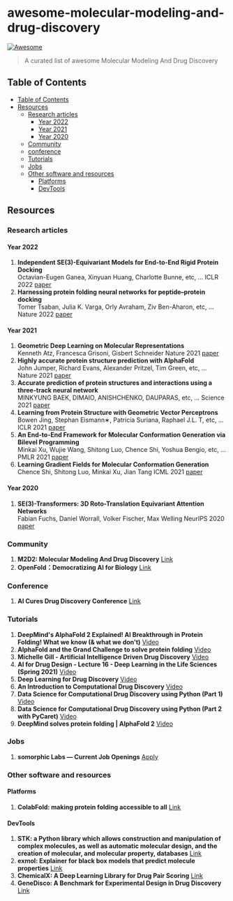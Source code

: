 # awesome-molecular-modeling-and-drug-discovery
[![Awesome](https://cdn.combinatronics.com/sindresorhus/awesome/d7305f38d29fed78fa85652e3a63e154dd8e8829/media/badge.svg)](https://github.com/sindresorhus/awesome)

> A curated list of awesome Molecular Modeling And Drug Discovery
## Table of Contents
<!-- TOC depthFrom:2 depthTo:6 withLinks:1 updateOnSave:1 orderedList:0 -->

- [Table of Contents](#table-of-contents)
- [Resources](#resources)
	- [Research articles](#research-articles)
		- [Year 2022](#year-2022)
		- [Year 2021](#year-2021)
		- [Year 2020](#year-2020)
	- [Community](#community)
	- [conference](#conference)
	- [Tutorials](#tutorials)
	- [Jobs](#jobs)
	- [Other software and resources](#other-software-and-resources)
		- [Platforms](#platforms)
		- [DevTools](#devtools)

<!-- /TOC -->
## Resources 

### Research articles
#### Year 2022
1. **Independent SE(3)-Equivariant Models for End-to-End Rigid Protein Docking**  
Octavian-Eugen Ganea, Xinyuan Huang, Charlotte Bunne, etc, ... ICLR 2022 [paper](https://openreview.net/forum?id=GQjaI9mLet)
2. **Harnessing protein folding neural networks for peptide–protein docking**   
Tomer Tsaban, Julia K. Varga, Orly Avraham, Ziv Ben-Aharon, etc, ... Nature 2022 [paper](https://www.nature.com/articles/s41467-021-27838-9)
#### Year 2021
1. **Geometric Deep Learning on Molecular Representations**  
Kenneth Atz, Francesca Grisoni, Gisbert Schneider Nature 2021 [paper](https://www.nature.com/articles/s42256-021-00418-8)
2. **Highly accurate protein structure prediction with AlphaFold**  
John Jumper, Richard Evans, Alexander Pritzel, Tim Green, etc, ... Nature 2021 [paper](https://www.nature.com/articles/s41586-021-03819-2)
3. **Accurate prediction of protein structures and interactions using a three-track neural network**   
MINKYUNG BAEK, DIMAIO, ANISHCHENKO, DAUPARAS, etc, ... Science 2021 [paper](https://www.science.org/doi/10.1126/science.abj8754)
5. **Learning from Protein Structure with Geometric Vector Perceptrons**  
Bowen Jing, Stephan Eismann∗, Patricia Suriana, Raphael J.L. T, etc, ... ICLR 2021 [paper](https://arxiv.org/pdf/2009.01411.pdf)
6. **An End-to-End Framework for Molecular Conformation Generation via Bilevel Programming**  
Minkai Xu, Wujie Wang, Shitong Luo, Chence Shi, Yoshua Bengio, etc, ...  PMLR 2021 [paper](https://proceedings.mlr.press/v139/xu21f.html)
7. **Learning Gradient Fields for Molecular Conformation Generation**  
Chence Shi, Shitong Luo, Minkai Xu, Jian Tang ICML 2021 [paper](https://arxiv.org/abs/2105.03902)


#### Year 2020
1. **SE(3)-Transformers: 3D Roto-Translation Equivariant Attention Networks**  
Fabian Fuchs, Daniel Worrall, Volker Fischer, Max Welling NeurIPS 2020 [paper](https://proceedings.neurips.cc//paper/2020/hash/15231a7ce4ba789d13b722cc5c955834-Abstract.html)

### Community
1. **M2D2: Molecular Modeling And Drug Discovery** [Link](https://valence-discovery.github.io/M2D2-meetings/index.html)
2. **OpenFold：Democratizing AI for Biology** [Link](https://openfold.io/#whatis)
### Conference
1. **AI Cures Drug Discovery Conference** [Link](https://www.aicures.mit.edu/drugdiscoveryconference)
### Tutorials
1. **DeepMind's AlphaFold 2 Explained! AI Breakthrough in Protein Folding! What we know (& what we don't)** [Video](https://www.youtube.com/watch?v=B9PL__gVxLI&ab_channel=YannicKilcher)
2. **AlphaFold and the Grand Challenge to solve protein folding** [Video](https://www.youtube.com/watch?v=nGVFbPKrRWQ&t=3s&ab_channel=ArxivInsights)
3. **Michelle Gill - Artificial Intelligence Driven Drug Discovery** [Video](https://www.youtube.com/watch?v=U_rGTUyMkxg&ab_channel=LanderAnalytics)
4. **AI for Drug Design - Lecture 16 - Deep Learning in the Life Sciences (Spring 2021)** [Video](https://www.youtube.com/watch?v=AHVJv5RNqKs&ab_channel=ManolisKellis)
5. **Deep Learning for Drug Discovery** [Video](https://www.youtube.com/watch?v=Xf2uI4S9IMo&ab_channel=BayesGroup.ru)
6. **An Introduction to Computational Drug Discovery** [Video](https://www.youtube.com/watch?v=RL25hgfLd8Q&ab_channel=DataProfessor)
7. **Data Science for Computational Drug Discovery using Python (Part 1)** [Video](https://www.youtube.com/watch?v=VXFFHHoE1wk)
8. **Data Science for Computational Drug Discovery using Python (Part 2 with PyCaret)** [Video](https://www.youtube.com/watch?v=RGfeGRt32Dk&t=0s&ab_channel=DataProfessor)
9. **DeepMind solves protein folding | AlphaFold 2** [Video](https://www.youtube.com/watch?v=W7wJDJ56c88&ab_channel=LexFridman)

### Jobs
1. **somorphic Labs — Current Job Openings** [Apply](https://www.isomorphiclabs.com/join)
### Other software and resources

#### Platforms
1. **ColabFold: making protein folding accessible to all** [Link](https://www.nature.com/articles/s41592-022-01488-1)

#### DevTools
1. **STK: a Python library which allows construction and manipulation of complex molecules, as well as automatic molecular design, and the creation of molecular, and molecular property, databases** [Link](https://stk.readthedocs.io/en/stable/index.html#)
2. **exmol: Explainer for black box models that predict molecule properties** [Link](https://github.com/ur-whitelab/exmol)
3. **ChemicalX: A Deep Learning Library for Drug Pair Scoring** [Link](https://arxiv.org/abs/2202.05240)
4. **GeneDisco: A Benchmark for Experimental Design in Drug Discovery** [Link](https://arxiv.org/abs/2110.11875)
